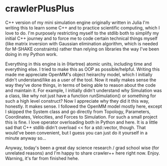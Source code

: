 # crawlerPlusPlus
C++ version of my mini simulation engine originally written in Julia
I'm writing this to learn some C++ and to practice scientific computing, which I love to do.
I'm purposely restricting myself to the stdlib both to simplify my initial C++ journey and
to force me to code certain technical things myself (like matrix inversion with Gaussian
elimination algorithm, which is needed for M-SHAKE constraints) rather than relying on libraries
the way I've been doing in my Python work.

Everything in this engine is in (Hartree) atomic units, including time and everything else.
I tried to make this as OOP as possible/helpful. Writing this made me appreciate OpenMM's object
heirarchy model, which I initially didn't understand/like as a user of the tool. Now it really
makes sense the way they've done things, in terms of being able to reason about the code and maintain it.
For example, I initially didn't understand why Simulation was a class, like why not just have a function
runSimulation() or something for such a high level construct? Now I appreciate why they did it this way,
honestly. It makes sense. I followed the OpenMM model mostly here, except I skipped the System class and
go directly from Topology, Parameters, Coordinates, Velocities, and Forces to Simulation. For such a small project this is fine.
I love operator overloading both in Python and here. It is a little sad that C++ stdlib didn't overload << for a std::vector, though.
That would've been convenient, but I guess you can just do it yourself in a minute anyway so...

Anyway, today's been a great day science research / grad school wise (for unrelated reasons) and I'm happy to share crawler++ here right now. Enjoy. 
Warning, it's far from finished hehe.
